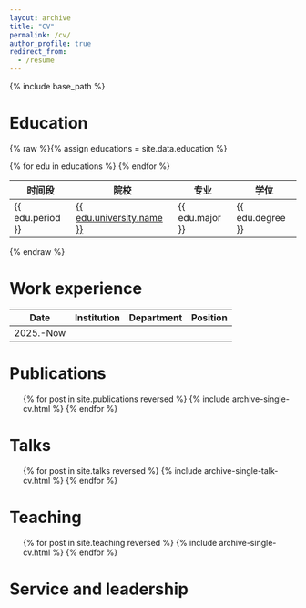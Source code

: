 ```yaml
---
layout: archive
title: "CV"
permalink: /cv/
author_profile: true
redirect_from:
  - /resume
---
```


{% include base_path %}

Education
======
{% raw %}{% assign educations = site.data.education %}
<table class="responsive-table">
  <thead>
    <tr>
      <th>时间段</th>
      <th>院校</th>
      <th>专业</th>
      <th>学位</th>
    </tr>
  </thead>
  <tbody>
    {% for edu in educations %}
    <tr>
      <td data-label="period">{{ edu.period }}</td>
      <td data-label="university">
        <a href="{{ edu.university.url }}" target="_blank">
          {{ edu.university.name }}
        </a>
      </td>
      <td data-label="major">{{ edu.major }}</td>
      <td data-label="degree">{{ edu.degree }}</td>
    </tr>
    {% endfor %}
  </tbody>
</table>{% endraw %}

Work experience
======

|   Date    | Institution | Department | Position |
| :-------: | :---------: | :--------: | :------: |
| 2025.-Now |             |            |          |

Publications
======

  <ul>{% for post in site.publications reversed %}
    {% include archive-single-cv.html %}
  {% endfor %}</ul>

Talks
======
  <ul>{% for post in site.talks reversed %}
    {% include archive-single-talk-cv.html  %}
  {% endfor %}</ul>

Teaching
======
  <ul>{% for post in site.teaching reversed %}
    {% include archive-single-cv.html %}
  {% endfor %}</ul>

Service and leadership
======
